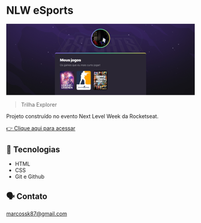# NLW eSports

![preview](./.github/preview.png)

> Trilha Explorer

Projeto construído no evento Next Level Week da Rocketseat.

[👉 Clique aqui para acessar](https://marcosskreutz.github.io/eSports-EXPLORE/)

## 🤖 Tecnologias

- HTML
- CSS
- Git e Github

## 🗣 Contato

marcossk87@gmail.com